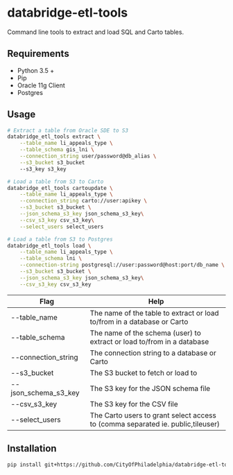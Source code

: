 # databridge-etl-tools

Command line tools to extract and load SQL and Carto tables.

## Requirements
- Python 3.5 +
- Pip
- Oracle 11g Client
- Postgres

## Usage
```bash
# Extract a table from Oracle SDE to S3
databridge_etl_tools extract \
    --table_name li_appeals_type \
    --table_schema gis_lni \
    --connection_string user/password@db_alias \
    --s3_bucket s3_bucket
    --s3_key s3_key

# Load a table from S3 to Carto
databridge_etl_tools cartoupdate \
    --table_name li_appeals_type \
    --connection_string carto://user:apikey \
    --s3_bucket s3_bucket \
    --json_schema_s3_key json_schema_s3_key\
    --csv_s3_key csv_s3_key\
    --select_users select_users

# Load a table from S3 to Postgres
databridge_etl_tools load \
    --table_name li_appeals_type \
    --table_schema lni \
    --connection-string postgresql://user:password@host:port/db_name \
    --s3_bucket s3_bucket \
    --json_schema_s3_key json_schema_s3_key\
    --csv_s3_key csv_s3_key
```

| Flag                 | Help                                                                    |
|----------------------|-------------------------------------------------------------------------|
| --table_name         | The name of the table to extract or load to/from in a database or Carto |
| --table_schema       | The name of the schema (user) to extract or load to/from in a database  |
| --connection_string  | The connection string to a database or Carto                            |
| --s3_bucket          | The S3 bucket to fetch or load to                                       |
| --json_schema_s3_key | The S3 key for the JSON schema file                                     |
| --csv_s3_key         | The S3 key for the CSV file                                             |
| --select_users       | The Carto users to grant select access to (comma separated ie. public,tileuser)                              |

## Installation
```bash
pip install git+https://github.com/CityOfPhiladelphia/databridge-etl-tools#egg=databridge_etl_tools
```